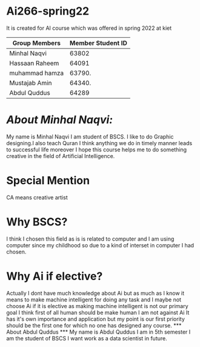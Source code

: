 # Ai266-spring22
It is created for AI course which was offered in spring 2022 at kiet

| Group Members   | Member Student ID |
| --------------- | ----------------- |
| Minhal Naqvi    | 63802             |
| Hassaan Raheem  | 64091             |
| muhammad hamza  | 63790.            |
| Mustajab Amin   | 64340.            |
| Abdul Quddus    | 64289             |


# ***About Minhal Naqvi:***

My name is Minhal Naqvi I am student of BSCS. I like to do Graphic designing.I also teach Quran I think anything we do in timely manner leads to successful life moreover I hope this course helps me to do something creative in the field of Artificial Intelligence.

# Special Mention

CA means creative artist

# Why BSCS?

I think I chosen this field as is is related to computer and I am using computer since my childhood so due to a kind of interset in computer I had chosen.

# Why Ai if elective?

Actually I dont have much knowledge about Ai but as much as I know it means to make machine intelligent for doing any task and I maybe not choose Ai if it is elective as making machine intelligent is not our primary goal I think first of all human should be make human I am not against Ai It has it's own importance and application but my point is our first priority should be the first one for which no one has designed any course.
*** About Abdul Quddus ***
My name is Abdul Quddus I am in 5th semester I am the student of BSCS I want work as a data scientist in future.
